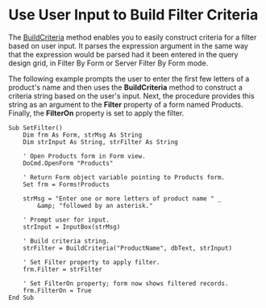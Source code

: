 
# Use User Input to Build Filter Criteria

The [BuildCriteria](098E9ACA-3DC1-AD21-4374-5D8AE7C80C56.md) method enables you to easily construct criteria for a filter based on user input. It parses the expression argument in the same way that the expression would be parsed had it been entered in the query design grid, in Filter By Form or Server Filter By Form mode.

The following example prompts the user to enter the first few letters of a product's name and then uses the  **BuildCriteria** method to construct a criteria string based on the user's input. Next, the procedure provides this string as an argument to the **Filter** property of a form named Products. Finally, the **FilterOn** property is set to apply the filter.



```
Sub SetFilter() 
    Dim frm As Form, strMsg As String 
    Dim strInput As String, strFilter As String 
 
    ' Open Products form in Form view. 
    DoCmd.OpenForm "Products" 
 
    ' Return Form object variable pointing to Products form. 
    Set frm = Forms!Products 
 
    strMsg = "Enter one or more letters of product name " _ 
        &amp; "followed by an asterisk." 
 
    ' Prompt user for input. 
    strInput = InputBox(strMsg) 
 
    ' Build criteria string. 
    strFilter = BuildCriteria("ProductName", dbText, strInput) 
 
    ' Set Filter property to apply filter. 
    frm.Filter = strFilter 
 
    ' Set FilterOn property; form now shows filtered records. 
    frm.FilterOn = True 
End Sub 

```

